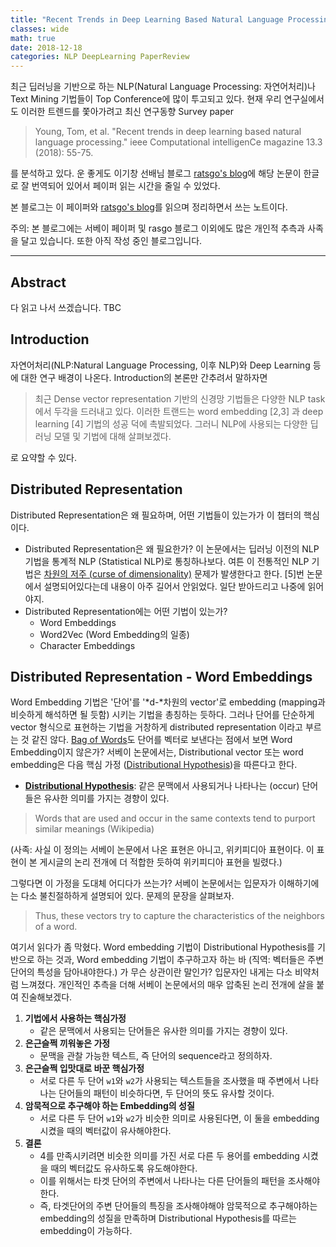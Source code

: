 ```yaml
---
title: "Recent Trends in Deep Learning Based Natural Language Processing"
classes: wide
math: true
date: 2018-12-18
categories: NLP DeepLearning PaperReview
---
```

최근 딥러닝을 기반으로 하는 NLP(Natural Language Processing: 자연어처리)나 Text Mining 기법들이 Top Conference에 많이 투고되고 있다. 현재 우리 연구실에서도 이러한 트렌드를 쫓아가려고 최신 연구동향 Survey paper

> Young, Tom, et al. "Recent trends in deep learning based natural language processing." ieee Computational intelligenCe magazine 13.3 (2018): 55-75.

를 분석하고 있다. 운 좋게도 이기창 선배님 블로그 [ratsgo's blog](https://ratsgo.github.io/natural%20language%20processing/2017/08/16/deepNLP/)에 해당 논문이 한글로 잘 번역되어 있어서 페이퍼 읽는 시간을 줄일 수 있었다. 

본 블로그는 이 페이퍼와 [ratsgo's blog](https://ratsgo.github.io/natural%20language%20processing/2017/08/16/deepNLP/)를 읽으며 정리하면서 쓰는 노트이다. 

주의: 본 블로그에는 서베이 페이퍼 및 rasgo 블로그 이외에도 많은 개인적 추측과 사족을 달고 있습니다. 또한 아직 작성 중인 블로그입니다. 

---

## Abstract

다 읽고 나서 쓰겠습니다. TBC

## Introduction

자연어처리(NLP:Natural Language Processing, 이후 NLP)와 Deep Learning 등에 대한 연구 배경이 나온다. Introduction의 본론만 간추려서 말하자면

> 최근 Dense vector representation 기반의 신경망 기법들은 다양한 NLP task에서 두각을 드러내고 있다. 이러한 트랜드는 word embedding [2,3] 과 deep learning [4] 기법의 성공 덕에 촉발되었다. 그러니 NLP에 사용되는 다양한 딥러닝 모델 및 기법에 대해 살펴보겠다.

로 요약할 수 있다. 

## Distributed Representation

Distributed Representation은 왜 필요하며, 어떤 기법들이 있는가가 이 챕터의 핵심이다. 

- Distributed Representation은 왜 필요한가?
이 논문에서는 딥러닝 이전의 NLP 기법을 통계적 NLP (Statistical NLP)로 통칭하나보다. 여튼 이 전통적인 NLP 기법은 [차원의 저주 (curse of dimensionality)](https://en.wikipedia.org/wiki/Curse_of_dimensionality) 문제가 발생한다고 한다. [5]번 논문에서 설명되어있다는데 내용이 아주 길어서 안읽었다. 일단 받아드리고 나중에 읽어야지.
- Distributed Representation에는 어떤 기법이 있는가?
    - Word Embeddings
    - Word2Vec (Word Embedding의 일종)
    - Character Embeddings

## Distributed Representation - Word Embeddings

Word Embedding 기법은 '단어'를 '*d-*차원의 vector'로 embedding (mapping과 비슷하게 해석하면 될 듯함) 시키는 기법을 총칭하는 듯하다. 그러나 단어를 단순하게 vector 형식으로 표현하는 기법을 거창하게 distributed representation 이라고 부르는 것 같진 않다. [Bag of Words](https://en.wikipedia.org/wiki/Bag-of-words_model)도 단어를 벡터로 보낸다는 점에서 보면 Word Embedding이지 않은가?  서베이 논문에서는, Distributional vector 또는 word embedding은 다음 핵심 가정 ([Distributional Hypothesis](https://en.wikipedia.org/wiki/Distributional_semantics#Distributional_hypothesis))을 따른다고 한다.

- [**Distributional Hypothesis**](https://en.wikipedia.org/wiki/Distributional_semantics#Distributional_hypothesis): 같은 문맥에서 사용되거나 나타나는 (occur) 단어들은 유사한 의미를 가지는 경향이 있다.

> Words that are used and occur in the same contexts tend to purport similar meanings (Wikipedia)

(사족: 사실 이 정의는 서베이 논문에서 나온 표현은 아니고, 위키피디아 표현이다. 이 표현이 본 게시글의 논리 전개에 더 적합한 듯하여 위키피디아 표현을 빌렸다.)

그렇다면 이 가정을 도대체 어디다가 쓰는가? 서베이 논문에서는 입문자가 이해하기에는 다소 불친절하하게 설명되어 있다. 문제의 문장을 살펴보자. 

> Thus, these vectors try to capture the characteristics of the neighbors of a word.

여기서 읽다가 좀 막혔다. Word embedding 기법이 Distributional Hypothesis를 기반으로 하는 것과, Word embedding 기법이 추구하고자 하는 바 (직역: 벡터들은 주변 단어의 특성을 담아내야한다.) 가 무슨 상관이란 말인가? 입문자인 내게는 다소 비약처럼 느껴졌다. 개인적인 추측을 더해 서베이 논문에서의 매우 압축된 논리 전개에 살을 붙여 진술해보겠다. 

1. **기법에서 사용하는 핵심가정**
    - 같은 문맥에서 사용되는 단어들은 유사한 의미를 가지는 경향이 있다.
2. **은근슬쩍 끼워놓은 가정**
    - 문맥을 관찰 가능한 텍스트, 즉 단어의 sequence라고 정의하자.
3. **은근슬쩍 입맛대로 바꾼 핵심가정**
    - 서로 다른 두 단어 `w1`와 `w2`가 사용되는 텍스트들을 조사했을 때 주변에서 나타나는 단어들의 패턴이 비슷하다면, 두 단어의 뜻도 유사할 것이다.
4. **암묵적으로 추구해야 하는 Embedding의 성질**
    - 서로 다른 두 단어 `w1`와 `w2`가 비슷한 의미로 사용된다면, 이 둘을 embedding시켰을 때의 벡터값이 유사해야한다.
5. **결론**
    - 4를 만족시키려면 비슷한 의미를 가진 서로 다른 두 용어를 embedding 시켰을 때의 벡터값도 유사하도록 유도해야한다.
    - 이를 위해서는 타겟 단어의 주변에서 나타나는 다른 단어들의 패턴을 조사해야한다.
    - 즉, 타겟단어의 주변 단어들의 특징을 조사해야해야 암묵적으로 추구해야하는 embedding의 성질을 만족하며 Distributional Hypothesis를 따르는 embedding이 가능하다.